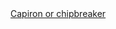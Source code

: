 <a href=" https://t.umblr.com/redirect?z=http%3A%2F%2Fseekelot.blogspot.nl%2F2012%2F06%2Fcapiron-or-chipbreaker.html&amp;t=MGY2ZjhlNzYwZWQzMjFkM2E0ZjQxMTE0MDdhYTJlZjQ3NjdmZjI2Miw0YU01ZWprNw%3D%3D&amp;b=t%3AqHVAHG4mRdaot7uHHBcIRA&amp;p=https%3A%2F%2Fweekendjoiner.com%2Fpost%2F38282974884%2Fcapiron-or-chipbreaker&amp;m=0">
                        Capiron or chipbreaker                    </a>
